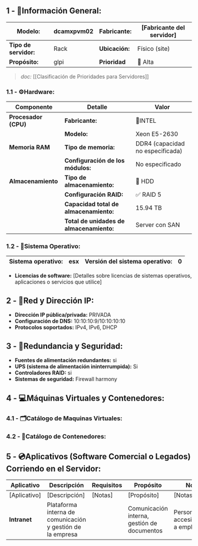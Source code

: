 ## **1 - 📓Información General:**

| **Modelo:**           | dcamxpvm02 | Fabricante:    | [Fabricante del servidor] |
| --------------------- | ---------- | -------------- | ------------------------- |
| **Tipo de servidor:** | Rack       | **Ubicación:** | Físico (site)             |
| **Propósito:**        | glpi       | **Prioridad**  | 🔴 Alta  <br>             |
> _doc:_ [[Clasificación de Prioridades para Servidores]]

### **1.1 - ⚙️Hardware:**

| **Componente**       | **Detalle**                              | **Valor**                        |
| -------------------- | ---------------------------------------- | -------------------------------- |
| **Procesador (CPU)** | **Fabricante:**                          | 🔹INTEL                          |
|                      | **Modelo:**                              | Xeon E5-2630                     |
| **Memoria RAM**      | **Tipo de memoria:**                     | DDR4 (capacidad no especificada) |
|                      | **Configuración de los módulos:**        | No especificado                  |
| **Almacenamiento**   | **Tipo de almacenamiento:**              | 💾 HDD                           |
|                      | **Configuración RAID:**                  | ✅ RAID 5                         |
|                      | **Capacidad total de almacenamiento:**   | 15.94 TB                         |
|                      | **Total de unidades de almacenamiento:** | Server con SAN                   |

### **1.2 - 🐧Sistema Operativo:**

| **Sistema operativo:** | esx | **Versión del sistema operativo:** | 0   |
| ---------------------- | --- | ---------------------------------- | --- |
- **Licencias de software:** [Detalles sobre licencias de sistemas operativos, aplicaciones o servicios que utilice]

## **2 - 🛜Red y Dirección IP:**
- **Dirección IP pública/privada:** PRIVADA
- **Configuración de DNS:** 10:10:10:9/10:10:10:10
- **Protocolos soportados:** IPv4, IPv6, DHCP

## **3 - 🔐Redundancia y Seguridad:**
- **Fuentes de alimentación redundantes:** si
- **UPS (sistema de alimentación ininterrumpida):** Si
- **Controladores RAID:** si
- **Sistemas de seguridad:** Firewall harmony

## **4 - 💻Máquinas Virtuales y Contenedores:**

### **4.1 - 🗂️Catálogo de Maquinas Virtuales:**

### **4.2 - 📁Catálogo de Contenedores:**


## **5 - 💿Aplicativos (Software Comercial o Legados) Corriendo en el Servidor:**

| **Aplicativo** | **Descripción**                                            | Requisitos | **Propósito**                               | **Notas**                                 |
| -------------- | ---------------------------------------------------------- | ---------- | ------------------------------------------- | ----------------------------------------- |
| [Aplicativo]   | [Descripción]                                              | [Notas]    | [Propósito]                                 | [Notas]                                   |
| **Intranet**   | Plataforma interna de comunicación y gestión de la empresa |            | Comunicación interna, gestión de documentos | Personalizado, accesible solo a empleados |
